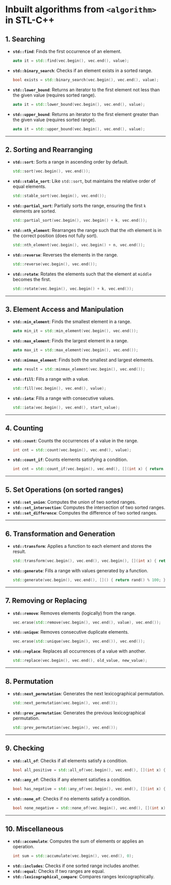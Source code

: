 # Inbuilt algorithms from `<algorithm>` in STL-C++

## 1. **Searching**
- **`std::find`**: Finds the first occurrence of an element.
  ```cpp
  auto it = std::find(vec.begin(), vec.end(), value);
  ```
- **`std::binary_search`**: Checks if an element exists in a sorted range.
  ```cpp
  bool exists = std::binary_search(vec.begin(), vec.end(), value);
  ```
- **`std::lower_bound`**: Returns an iterator to the first element not less than the given value (requires sorted range).
  ```cpp
  auto it = std::lower_bound(vec.begin(), vec.end(), value);
  ```
- **`std::upper_bound`**: Returns an iterator to the first element greater than the given value (requires sorted range).
  ```cpp
  auto it = std::upper_bound(vec.begin(), vec.end(), value);
  ```

---

## 2. **Sorting and Rearranging**
- **`std::sort`**: Sorts a range in ascending order by default.
  ```cpp
  std::sort(vec.begin(), vec.end());
  ```
- **`std::stable_sort`**: Like `std::sort`, but maintains the relative order of equal elements.
  ```cpp
  std::stable_sort(vec.begin(), vec.end());
  ```
- **`std::partial_sort`**: Partially sorts the range, ensuring the first `k` elements are sorted.
  ```cpp
  std::partial_sort(vec.begin(), vec.begin() + k, vec.end());
  ```
- **`std::nth_element`**: Rearranges the range such that the `n`th element is in the correct position (does not fully sort).
  ```cpp
  std::nth_element(vec.begin(), vec.begin() + n, vec.end());
  ```
- **`std::reverse`**: Reverses the elements in the range.
  ```cpp
  std::reverse(vec.begin(), vec.end());
  ```
- **`std::rotate`**: Rotates the elements such that the element at `middle` becomes the first.
  ```cpp
  std::rotate(vec.begin(), vec.begin() + k, vec.end());
  ```

---

## 3. **Element Access and Manipulation**
- **`std::min_element`**: Finds the smallest element in a range.
  ```cpp
  auto min_it = std::min_element(vec.begin(), vec.end());
  ```
- **`std::max_element`**: Finds the largest element in a range.
  ```cpp
  auto max_it = std::max_element(vec.begin(), vec.end());
  ```
- **`std::minmax_element`**: Finds both the smallest and largest elements.
  ```cpp
  auto result = std::minmax_element(vec.begin(), vec.end());
  ```
- **`std::fill`**: Fills a range with a value.
  ```cpp
  std::fill(vec.begin(), vec.end(), value);
  ```
- **`std::iota`**: Fills a range with consecutive values.
  ```cpp
  std::iota(vec.begin(), vec.end(), start_value);
  ```

---

## 4. **Counting**
- **`std::count`**: Counts the occurrences of a value in the range.
  ```cpp
  int cnt = std::count(vec.begin(), vec.end(), value);
  ```
- **`std::count_if`**: Counts elements satisfying a condition.
  ```cpp
  int cnt = std::count_if(vec.begin(), vec.end(), [](int x) { return x > 0; });
  ```

---

## 5. **Set Operations** (on sorted ranges)
- **`std::set_union`**: Computes the union of two sorted ranges.
- **`std::set_intersection`**: Computes the intersection of two sorted ranges.
- **`std::set_difference`**: Computes the difference of two sorted ranges.

---

## 6. **Transformation and Generation**
- **`std::transform`**: Applies a function to each element and stores the result.
  ```cpp
  std::transform(vec.begin(), vec.end(), vec.begin(), [](int x) { return x * 2; });
  ```
- **`std::generate`**: Fills a range with values generated by a function.
  ```cpp
  std::generate(vec.begin(), vec.end(), []() { return rand() % 100; });
  ```

---

## 7. **Removing or Replacing**
- **`std::remove`**: Removes elements (logically) from the range.
  ```cpp
  vec.erase(std::remove(vec.begin(), vec.end(), value), vec.end());
  ```
- **`std::unique`**: Removes consecutive duplicate elements.
  ```cpp
  vec.erase(std::unique(vec.begin(), vec.end()), vec.end());
  ```
- **`std::replace`**: Replaces all occurrences of a value with another.
  ```cpp
  std::replace(vec.begin(), vec.end(), old_value, new_value);
  ```

---

## 8. **Permutation**
- **`std::next_permutation`**: Generates the next lexicographical permutation.
  ```cpp
  std::next_permutation(vec.begin(), vec.end());
  ```
- **`std::prev_permutation`**: Generates the previous lexicographical permutation.
  ```cpp
  std::prev_permutation(vec.begin(), vec.end());
  ```

---

## 9. **Checking**
- **`std::all_of`**: Checks if all elements satisfy a condition.
  ```cpp
  bool all_positive = std::all_of(vec.begin(), vec.end(), [](int x) { return x > 0; });
  ```
- **`std::any_of`**: Checks if any element satisfies a condition.
  ```cpp
  bool has_negative = std::any_of(vec.begin(), vec.end(), [](int x) { return x < 0; });
  ```
- **`std::none_of`**: Checks if no elements satisfy a condition.
  ```cpp
  bool none_negative = std::none_of(vec.begin(), vec.end(), [](int x) { return x < 0; });
  ```

---

## 10. **Miscellaneous**
- **`std::accumulate`**: Computes the sum of elements or applies an operation.
  ```cpp
  int sum = std::accumulate(vec.begin(), vec.end(), 0);
  ```
- **`std::includes`**: Checks if one sorted range includes another.
- **`std::equal`**: Checks if two ranges are equal.
- **`std::lexicographical_compare`**: Compares ranges lexicographically.
